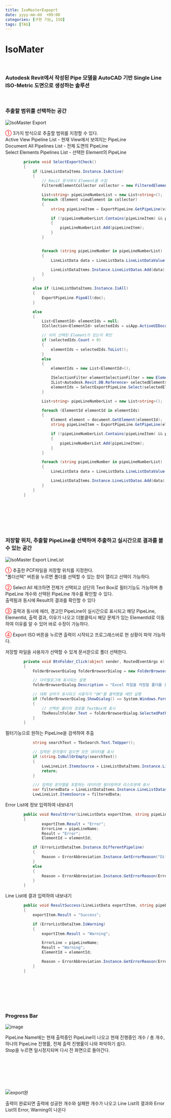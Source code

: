 ```yaml
---
title: IsoMasterExpoprt
date: yyyy-mm-dd  +09:00
categories: [구현 기능, ISO]
tags: [TAG]     
---
```

# IsoMater

<br/>
 <h3> Autodesk Revit에서 작성된 Pipe 모델을 AutoCAD 기반 Single Line ISO-Metric 도면으로 생성하는 솔루션 </h3><br>

 <h3> 추출할 범위를 선택하는 공간 </h3>

![IsoMaster Export](https://github.com/user-attachments/assets/f608a334-4571-4922-817f-7a1fd8347f0c)

<font color = "Red" > ① </font> 3가지 방식으로 추출할 범위를 지정할 수 있다. <br>
Active View Pipeline List - 현재 View에서 보여지는 PipeLine <br>
Document All Pipelines List - 전체 도면의 PipeLine <br>
Select Elements Pipelines List - 선택한 Element의 PipeLine <br>

```c#
        private void SelectExportCheck()
        {
            if (LineListDataItems.Instance.IsActive)
            {
                // Revit 문서에서 Element를 수집
                FilteredElementCollector collector = new FilteredElementCollector(document, uidoc.ActiveView.Id);

                List<string> pipeLineNumberList = new List<string>();
                foreach (Element viewElement in collector)
                {
                    string pipeLineItem = ExportPipeLine.GetPipeLine(viewElement);

                    if (!pipeLineNumberList.Contains(pipeLineItem) && pipeLineItem != "" && pipeLineItem != null && pipeLineItem != "_")
                    {
                        pipeLineNumberList.Add(pipeLineItem);
                    }
                }


                foreach (string pipeLineNumber in pipeLineNumberList)
                {
                    LineListData data = LineListData.LineListDataValue(pipeLineNumber);

                    LineListDataItems.Instance.LineListDatas.Add(data);
                }
            }

            else if (LineListDataItems.Instance.IsAll)
            {
                ExportPipeLine.PipeAll(doc);
            }

            else
            {
                List<ElementId> elementIds = null;
                ICollection<ElementId> selectedIds = uiApp.ActiveUIDocument.Selection.GetElementIds();

                // 이미 선택된 Element가 있는지 확인
                if (selectedIds.Count > 0)
                {
                    elementIds = selectedIds.ToList();
                }
                else
                {
                    elementIds = new List<ElementId>();

                    ISelectionFilter elementSelectionFilter = new ElementSelectionFilter();
                    IList<Autodesk.Revit.DB.Reference> selectedElements = uiApp.ActiveUIDocument.Selection.PickObjects(ObjectType.Element, elementSelectionFilter, "Elements 선택하세요");
                    elementIds = SelectExportPipeLine.Select(selectedElements);
                }

                List<string> pipeLineNumberList = new List<string>();

                foreach (ElementId elementId in elementIds)
                {
                    Element element = document.GetElement(elementId);
                    string pipeLineItem = ExportPipeLine.GetPipeLine(element);

                    if (!pipeLineNumberList.Contains(pipeLineItem) && pipeLineItem != "" && pipeLineItem != null && pipeLineItem != "-")
                    {
                        pipeLineNumberList.Add(pipeLineItem);
                    }
                }

                foreach (string pipeLineNumber in pipeLineNumberList)
                {
                    LineListData data = LineListData.LineListDataValue(pipeLineNumber);

                    LineListDataItems.Instance.LineListDatas.Add(data);
                }
            }
        }
```

<br>
<br>
<br>
<br>
<br>

 <h3> 저장할 위치, 추출할 PipeLine을 선택하여 추출하고 실시간으로 결과를 볼 수 있는 공간 </h3>

![IsoMaster Export LineList](https://github.com/user-attachments/assets/2538bd14-6c46-43f4-bf73-bb9237af136b)

<font color = "Red" > ① </font> 추출한 PCF파일을 저장할 위치를 지정한다. <br>
"폴더선택" 버튼을 누르면 폴더를 선택할 수 있는 창이 열리고 선택이 가능하다. <br>

<font color = "Red" > ② </font> Select All 체크하면 전체가 선택되고 상단의 Text Box로 필터기능도 가능하며 총 PipeLine 개수와 선택된 PipeLine 개수를 확인할 수 있다. <br> 
출력됨과 동시에 Result의 결과를 확인할 수 있다

<font color = "Red" > ③ </font> 출력과 동시에 에러, 경고인 PipeLine이 실시간으로 표시되고 해당 PipeLine, ElementId, 출력 결과, 이유가 나오고 더블클릭시 해당 문제가 있는 ElementId로 이동하여 이유를 알 수 있어 바로 수정이 가능하다.

<font color = "Red" > ④ </font> Export ISO 버튼을 누르면 출력이 시작되고 프로그래스바로 현 상황이 파악 가능하다.

저장할 파일을 사용자가 선택할 수 있게 문서찯으로 폴더 선택한다.

```c#
        private void BtnFolder_Click(object sender, RoutedEventArgs e)
        {
            FolderBrowserDialog folderBrowserDialog = new FolderBrowserDialog();

            // 다이얼로그에 표시되는 설명
            folderBrowserDialog.Description = "Excel 파일을 저장할 폴더를 선택하세요.";

            // 대화 상자가 표시되고 사용자가 "OK"를 클릭했을 때만 실행
            if (folderBrowserDialog.ShowDialog() == System.Windows.Forms.DialogResult.OK)
            {
                // 선택된 폴더의 경로를 TextBox에 표시
                TbxResultFolder.Text = folderBrowserDialog.SelectedPath;
            }
        }

```

필터기능으로 원하는 PipeLine을 검색하여 추출
```c#
            string searchText = TbxSearch.Text.ToUpper();

            // 입력된 문자열이 없으면 모든 데이터를 표시
            if (string.IsNullOrEmpty(searchText))
            {
                LvwLineList.ItemsSource = LineListDataItems.Instance.LineListDatas;
                return;
            }

            /// 입력된 문자열을 포함하는 데이터만 필터링하여 리스트뷰에 표시
            var filteredData = LineListDataItems.Instance.LineListDatas.Where(item => item.PipeLineItem.Contains(searchText)).ToList();
            LvwLineList.ItemsSource = filteredData;
```

Error List에 정보 입력하여 내보내기
```c#
        public void ResultError(LineListData exportItem, string pipeLineName, ElementId elementId)
        {
                exportItem.Result = "Error";
                ErrorLine = pipeLineName;
                Result = "Error";
                ElementId = elementId;

            if (ErrorListDataItem.Instance.DifferentPipeline)
            {
                Reason = ErrorAbbreviation.Instance.GetErrorReason("Different Connected Pipeline");
            }
            else
            {
                Reason = ErrorAbbreviation.Instance.GetErrorReason(ErrorListDataItem.ErrorKey);
            }
        }
```

Line List에 결과 입력하여 내보내기
```c#
        public void ResultSuccess(LineListData exportItem, string pipeLineName, ElementId elementId)
        {
            exportItem.Result = "Success";

            if (ErrorListDataItem.IsWarning)
            {
                exportItem.Result = "Warning";

                ErrorLine = pipeLineName;
                Result = "Warning";
                ElementId = elementId;

                Reason = ErrorAbbreviation.Instance.GetErrorReason(ErrorListDataItem.WarningKey);
            }
        }
```

<br>
<br>
<br>
<br>
<br>

 <h3> Progress Bar</h3>

![image](https://github.com/user-attachments/assets/0904390d-739a-43ff-9a97-e504bbb7b84e)

PipeLine Name에는 현재 출력중인 PipeLine이 나오고 현재 진행중인 개수 / 총 개수, 하나의 PipeLine 진행률, 전체 출력 진행률이 나와 파악하기 쉽다. <br>
 Stop을 누르면 일시정지되며 다시 전 화면으로 돌아간다.

<br>
<br>
<br>
<br>
<br>

![export완](https://github.com/user-attachments/assets/dadc7c6f-3977-4db7-b548-bfcfd6d25055)

출력이 완료되면 출력에 성공한 개수와 실패한 개수가 나오고 Line List의 결과와 Error List의 Error, Warning이 나온다 